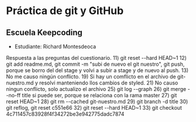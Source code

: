 # Práctica de git y GitHub
## Escuela Keepcoding
- Estudiante: Richard Montesdeoca

Respuesta a las preguntas del cuestionario.
11) git reset --hard HEAD~1
12) git add readme.md, git commit -m "subi de nuevo el git nuestro", git push, porque se borro del del stage y volvi a subir a stage y de nuevo al push.
13) No me causo ningún conflicto.
19) Si hay un comflicto en el archivo de git-nuestro.md y resolvi manteniendo llos cambios de styled.
21) No causo ningun conflicto, solo actualizo el archivo
25) git log --graph
26) git merge --no-ff title si puede ser, porque se relaciona con la rama master
27) git reset HEAD~1
28) git rm --cached git-nuestro.md
29) git branch -d title
30) git reflog, git reset c551e66
32) git reset --hard HEAD~1
33) git checkout 4c711457c83928f4f34272be3e942775dadc7874 